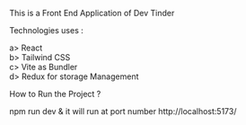 

This is a Front End Application of Dev Tinder

Technologies uses :

a> React <br/>
b> Tailwind CSS <br/>
c> Vite as Bundler <br/>
d> Redux for storage Management <br/>


How to Run the Project ? <br/>

npm run dev & it will run at port number http://localhost:5173/
